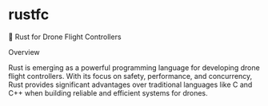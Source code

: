 # rustfc

🚀 Rust for Drone Flight Controllers

Overview

Rust is emerging as a powerful programming language for developing drone flight controllers. With its focus on safety, performance, and concurrency, Rust provides significant advantages over traditional languages like C and C++ when building reliable and efficient systems for drones.
